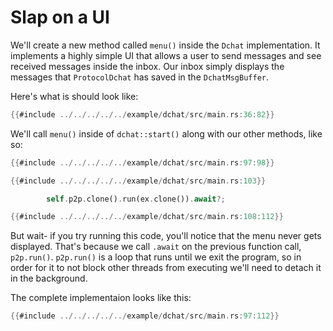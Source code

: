# Slap on a UI

We'll create a new method called `menu()` inside the `Dchat`
implementation. It implements a highly simple UI that allows a user to
send messages and see received messages inside the inbox. Our inbox
simply displays the messages that `ProtocolDchat` has saved in the
`DchatMsgBuffer`.

Here's what is should look like:

```rust
{{#include ../../../../../example/dchat/src/main.rs:36:82}}
```

We'll call `menu()` inside of `dchat::start()` along with our other methods, like so:

```rust
{{#include ../../../../../example/dchat/src/main.rs:97:98}}

{{#include ../../../../../example/dchat/src/main.rs:103}}

        self.p2p.clone().run(ex.clone()).await?;

{{#include ../../../../../example/dchat/src/main.rs:108:112}}
```

But wait- if you try running this code, you'll notice that the menu never
gets displayed. That's because we call `.await` on the previous function
call, `p2p.run()`. `p2p.run()` is a loop that runs until we exit the program,
so in order for it to not block other threads from executing we'll need
to detach it in the background.

The complete implementaion looks like this:

```rust
{{#include ../../../../../example/dchat/src/main.rs:97:112}}
```
